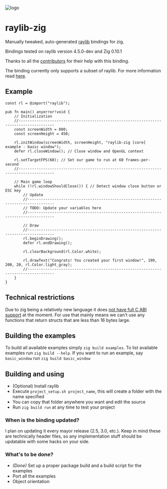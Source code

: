 ![logo](https://github.com/Not-Nik/raylib-zig/raw/devel/logo/logo.png)

# raylib-zig

Manually tweaked, auto-generated [raylib](https://github.com/raysan5/raylib) bindings for zig.

Bindings tested on raylib version 4.5.0-dev and Zig 0.10.1

Thanks to all the [contributors](https://github.com/Not-Nik/raylib-zig/graphs/contributors) for their help with this binding.

The binding currently only supports a subset of raylib. For more information read [here](#technical-restrictions).

## Example

```zig
const rl = @import("raylib");

pub fn main() anyerror!void {
    // Initialization
    //--------------------------------------------------------------------------------------
    const screenWidth = 800;
    const screenHeight = 450;

    rl.initWindow(screenWidth, screenHeight, "raylib-zig [core] example - basic window");
    defer rl.closeWindow(); // Close window and OpenGL context

    rl.setTargetFPS(60); // Set our game to run at 60 frames-per-second
    //--------------------------------------------------------------------------------------

    // Main game loop
    while (!rl.windowShouldClose()) { // Detect window close button or ESC key
        // Update
        //----------------------------------------------------------------------------------
        // TODO: Update your variables here
        //----------------------------------------------------------------------------------

        // Draw
        //----------------------------------------------------------------------------------
        rl.beginDrawing();
        defer rl.endDrawing();

        rl.clearBackground(rl.Color.white);

        rl.drawText("Congrats! You created your first window!", 190, 200, 20, rl.Color.light_gray);
        //----------------------------------------------------------------------------------
    }
}
```

## Technical restrictions

Due to zig being a relatively new language it does [not have full C ABI support](https://github.com/ziglang/zig/issues/1481) at the moment. For use that mainly means we can't use any functions that return structs that are less than 16 bytes large.

## Building the examples

To build all available examples simply `zig build examples`. To list available examples run `zig build --help`. If you want to run an example, say `basic_window` run `zig build basic_window`

## Building and using

+ (Optional) Install raylib
+ Execute `project_setup.sh project_name`, this will create a folder with the name specified
+ You can copy that folder anywhere you want and edit the source
+ Run `zig build run` at any time to test your project

### When is the binding updated?

I plan on updating it every mayor release (2.5, 3.0, etc.). Keep in mind these are technically header files, so any implementation stuff should be updatable with some hacks on your side.

### What's to be done?

+ _(Done)_ Set up a proper package build and a build script for the examples
+ Port all the examples
+ Object orientation
